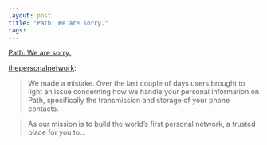 ```yaml
--- 
layout: post
title: "Path: We are sorry."
tags: 
---
```

[Path: We are sorry.](http://blog.path.com/post/17274932484/we-are-sorry)

[thepersonalnetwork](http://blog.path.com/post/17274932484/we-are-sorry):

> We made a mistake. Over the last couple of days users brought to light an
issue concerning how we handle your personal information on Path, specifically
the transmission and storage of your phone contacts.

>

> As our mission is to build the world’s first personal network, a trusted
place for you to…

